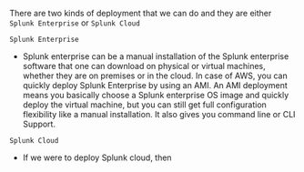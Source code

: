 There are two kinds of deployment that we can do and they are either `Splunk Enterprise` or `Splunk Cloud` 

`Splunk Enterprise` 
  - Splunk enterprise can be a manual installation of the Splunk enterprise software that one can download on physical or virtual machines, whether they are on premises or in     the cloud. In case of AWS, you can quickly deploy Splunk Enterprise by using an AMI. An AMI deployment means you basically choose a Splunk enterprise OS image and quickly     deploy the virtual machine, but you can still get full configuration flexibility like a manual installation. It also gives you command line or CLI Support. 
 
 `Splunk Cloud` 
  - If we were to deploy Splunk cloud, then 
